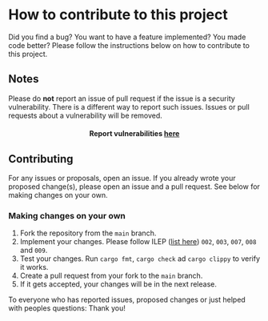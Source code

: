 # How to contribute to this project

Did you find a bug? You want to have a feature implemented? You made code better?
Please follow the instructions below on how to contribute to this project.

## Notes

Please do **not** report an issue of pull request if the issue is a security vulnerability.
There is a different way to report such issues. Issues or pull requests about a vulnerability will be removed.
<div style="text-align: center">
<h4>Report vulnerabilities <a href="https://github.com/I-Language-Development/I-language/security/advisories/new">here</a></h4>
</div>

## Contributing

For any issues or proposals, open an issue. If you already wrote your proposed change(s), please open an issue
and a pull request. See below for making changes on your own.

### Making changes on your own

1. Fork the repository from the `main` branch.
2. Implement your changes. Please follow ILEP ([list here](https://github.com/I-Language-Development/I-Language-Enhancement-Proposals)) `002`, `003`, `007`, `008` and `009`.
3. Test your changes. Run `cargo fmt`, `cargo check` ad `cargo clippy` to verify it works.
4. Create a pull request from your fork to the `main` branch.
5. If it gets accepted, your changes will be in the next release.

To everyone who has reported issues, proposed changes or just helped with peoples questions: Thank you!